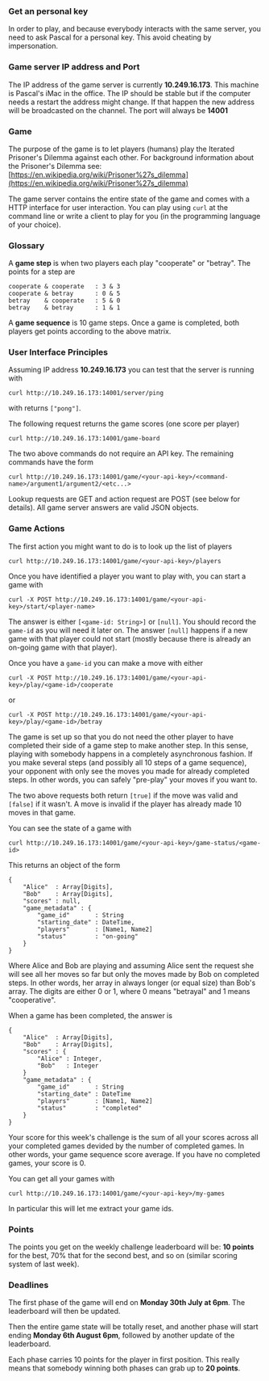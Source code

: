 ### Get an personal key

In order to play, and because everybody interacts with the same server, you need to ask Pascal for a personal key. This avoid cheating by impersonation.

### Game server IP address and Port

The IP address of the game server is currently **10.249.16.173**. This machine is Pascal's iMac in the office. The IP should be stable but if the computer needs a restart the address might change. If that happen the new address will be broadcasted on the channel. The port will always be **14001**

### Game

The purpose of the game is to let players (humans) play the Iterated Prisoner's Dilemma against each other. For background information about the Prisoner's Dilemma see: [https://en.wikipedia.org/wiki/Prisoner%27s_dilemma](https://en.wikipedia.org/wiki/Prisoner%27s_dilemma)

The game server contains the entire state of the game and comes with a HTTP interface for user interaction. You can play using `curl` at the command line or write a client to play for you (in the programming language of your choice).

### Glossary

A **game step** is when two players each play "cooperate" or "betray". The points for a step are

```
cooperate & cooperate   : 3 & 3
cooperate & betray      : 0 & 5
betray    & cooperate   : 5 & 0
betray    & betray      : 1 & 1
```

A **game sequence** is 10 game steps. Once a game is completed, both players get points according to the above matrix. 

### User Interface Principles

Assuming IP address **10.249.16.173** you can test that the server is running with 

```
curl http://10.249.16.173:14001/server/ping
```

with returns `["pong"]`. 

The following request returns the game scores (one score per player)

```
curl http://10.249.16.173:14001/game-board
```

The two above commands do not require an API key. The remaining commands have the form

```
curl http://10.249.16.173:14001/game/<your-api-key>/<command-name>/argument1/argument2/<etc...>
```

Lookup requests are GET and action request are POST (see below for details). All game server answers are valid JSON objects.

### Game Actions

The first action you might want to do is to look up the list of players

```
curl http://10.249.16.173:14001/game/<your-api-key>/players
```

Once you have identified a player you want to play with, you can start a game with 

```
curl -X POST http://10.249.16.173:14001/game/<your-api-key>/start/<player-name>
```

The answer is either `[<game-id: String>]` or `[null]`. You should record the `game-id` as you will need it later on. The answer `[null]` happens if a new game with that player could not start (mostly because there is already an on-going game with that player).

Once you have a `game-id` you can make a move with either

```
curl -X POST http://10.249.16.173:14001/game/<your-api-key>/play/<game-id>/cooperate
```

or 

```
curl -X POST http://10.249.16.173:14001/game/<your-api-key>/play/<game-id>/betray
```

The game is set up so that you do not need the other player to have completed their side of a game step to make another step. In this sense, playing with somebody happens in a completely asynchronous fashion. If you make several steps (and possibly all 10 steps of a game sequence), your opponent with only see the moves you made for already completed steps. In other words, you can safely "pre-play" your moves if you want to.

The two above requests both return `[true]` if the move was valid and `[false]` if it wasn't. A move is invalid if the player has already made 10 moves in that game.

You can see the state of a game with 

```
curl http://10.249.16.173:14001/game/<your-api-key>/game-status/<game-id>
```

This returns an object of the form

```
{
	"Alice"  : Array[Digits],
	"Bob"    : Array[Digits],
	"scores" : null,
	"game_metadata" : {
		"game_id"       : String
		"starting_date" : DateTime,
		"players"       : [Name1, Name2]
		"status"        : "on-going"
	}
}
```

Where Alice and Bob are playing and assuming Alice sent the request she will see all her moves so far but only the moves made by Bob on completed steps. In other words, her array in always longer (or equal size) than Bob's array. The digits are either 0 or 1, where 0 means "betrayal" and 1 means "cooperative".
 
When a game has been completed, the answer is

```
{
	"Alice"  : Array[Digits],
	"Bob"    : Array[Digits],
	"scores" : {
		"Alice" : Integer,
		"Bob"   : Integer
	}
	"game_metadata" : {
		"game_id"       : String
		"starting_date" : DateTime
		"players"       : [Name1, Name2]
		"status"        : "completed"
	}
}
```

Your score for this week's challenge is the sum of all your scores across all your completed games devided by the number of completed games. In other words, your game sequence score average. If you have no completed games, your score is 0.

You can get all your games with

```
curl http://10.249.16.173:14001/game/<your-api-key>/my-games
```

In particular this will let me extract your game ids.

### Points

The points you get on the weekly challenge leaderboard will be: **10 points** for the best, 70% that for the second best, and so on (similar scoring system of last week).

### Deadlines

The first phase of the game will end on **Monday 30th July at 6pm**. The leaderboard will then be updated. 

Then the entire game state will be totally reset, and another phase will start ending **Monday 6th August 6pm**, followed by another update of the leaderboard. 

Each phase carries 10 points for the player in first position. This really means that somebody winning both phases can grab up to **20 points**. 